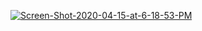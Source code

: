 <a href="https://ibb.co/Yp3gS0B"><img src="https://i.ibb.co/Yp3gS0B/Screen-Shot-2020-04-15-at-6-18-53-PM.png" alt="Screen-Shot-2020-04-15-at-6-18-53-PM" border="0"></a>
